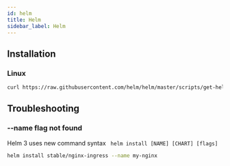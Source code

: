```yaml
---
id: helm
title: Helm
sidebar_label: Helm
---
```


## Installation

### Linux 

```bash
curl https://raw.githubusercontent.com/helm/helm/master/scripts/get-helm-3 | bash
```

## Troubleshooting

### --name flag not found

Helm 3 uses new command syntax ` helm install [NAME] [CHART] [flags]`

```bash
helm install stable/nginx-ingress --name my-nginx
```

